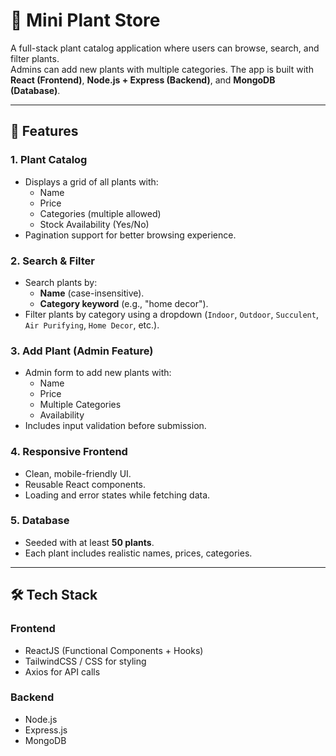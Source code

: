 # 🌱 Mini Plant Store

A full-stack plant catalog application where users can browse, search, and filter plants.  
Admins can add new plants with multiple categories. The app is built with **React (Frontend)**, **Node.js + Express (Backend)**, and **MongoDB (Database)**.

---

## 🚀 Features

### 1. Plant Catalog
- Displays a grid of all plants with:
  - Name
  - Price
  - Categories (multiple allowed)
  - Stock Availability (Yes/No)
- Pagination support for better browsing experience.

### 2. Search & Filter
- Search plants by:
  - **Name** (case-insensitive).
  - **Category keyword** (e.g., "home decor").
- Filter plants by category using a dropdown (`Indoor`, `Outdoor`, `Succulent`, `Air Purifying`, `Home Decor`, etc.).

### 3. Add Plant (Admin Feature)
- Admin form to add new plants with:
  - Name
  - Price
  - Multiple Categories
  - Availability
- Includes input validation before submission.

### 4. Responsive Frontend
- Clean, mobile-friendly UI.
- Reusable React components.
- Loading and error states while fetching data.

### 5. Database
- Seeded with at least **50 plants**.
- Each plant includes realistic names, prices, categories.

---

## 🛠️ Tech Stack

### Frontend
- ReactJS (Functional Components + Hooks)
- TailwindCSS / CSS for styling
- Axios for API calls

### Backend
- Node.js
- Express.js
- MongoDB 





